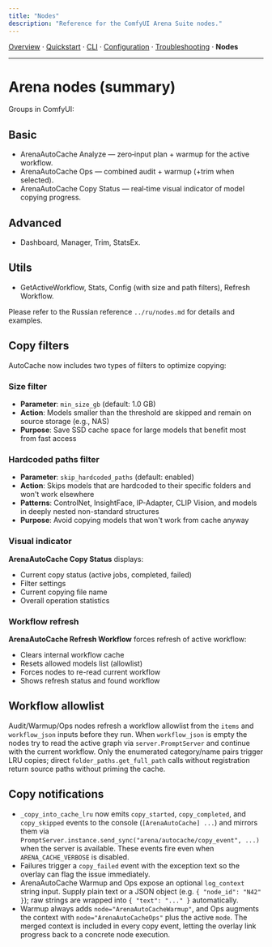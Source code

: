 ```yaml
---
title: "Nodes"
description: "Reference for the ComfyUI Arena Suite nodes."
---
```


[Overview](index.md) · [Quickstart](quickstart.md) · [CLI](cli.md) · [Configuration](config.md) · [Troubleshooting](troubleshooting.md) · **Nodes**

---

# Arena nodes (summary)

Groups in ComfyUI:

## Basic
- ArenaAutoCache Analyze — zero‑input plan + warmup for the active workflow.
- ArenaAutoCache Ops — combined audit + warmup (+trim when selected).
- ArenaAutoCache Copy Status — real‑time visual indicator of model copying progress.

## Advanced
- Dashboard, Manager, Trim, StatsEx.

## Utils
- GetActiveWorkflow, Stats, Config (with size and path filters), Refresh Workflow.

Please refer to the Russian reference `../ru/nodes.md` for details and examples.

## Copy filters

AutoCache now includes two types of filters to optimize copying:

### Size filter
- **Parameter**: `min_size_gb` (default: 1.0 GB)
- **Action**: Models smaller than the threshold are skipped and remain on source storage (e.g., NAS)
- **Purpose**: Save SSD cache space for large models that benefit most from fast access

### Hardcoded paths filter
- **Parameter**: `skip_hardcoded_paths` (default: enabled)
- **Action**: Skips models that are hardcoded to their specific folders and won't work elsewhere
- **Patterns**: ControlNet, InsightFace, IP-Adapter, CLIP Vision, and models in deeply nested non-standard structures
- **Purpose**: Avoid copying models that won't work from cache anyway

### Visual indicator
**ArenaAutoCache Copy Status** displays:
- Current copy status (active jobs, completed, failed)
- Filter settings
- Current copying file name
- Overall operation statistics

### Workflow refresh
**ArenaAutoCache Refresh Workflow** forces refresh of active workflow:
- Clears internal workflow cache
- Resets allowed models list (allowlist)
- Forces nodes to re-read current workflow
- Shows refresh status and found workflow

## Workflow allowlist

Audit/Warmup/Ops nodes refresh a workflow allowlist from the `items` and `workflow_json` inputs before they run. When `workflow_json` is empty the nodes try to read the active graph via `server.PromptServer` and continue with the current workflow. Only the enumerated category/name pairs trigger LRU copies; direct `folder_paths.get_full_path` calls without registration return source paths without priming the cache.

## Copy notifications

- `_copy_into_cache_lru` now emits `copy_started`, `copy_completed`, and `copy_skipped` events to the console (`[ArenaAutoCache] ...`) and mirrors them via `PromptServer.instance.send_sync("arena/autocache/copy_event", ...)` when the server is available. These events fire even when `ARENA_CACHE_VERBOSE` is disabled.
- Failures trigger a `copy_failed` event with the exception text so the overlay can flag the issue immediately.
- ArenaAutoCache Warmup and Ops expose an optional `log_context` string input. Supply plain text or a JSON object (e.g. `{ "node_id": "N42" }`); raw strings are wrapped into `{ "text": "..." }` automatically.
- Warmup always adds `node="ArenaAutoCacheWarmup"`, and Ops augments the context with `node="ArenaAutoCacheOps"` plus the active `mode`. The merged context is included in every copy event, letting the overlay link progress back to a concrete node execution.

